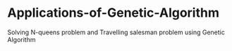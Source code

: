 # Applications-of-Genetic-Algorithm
Solving N-queens problem and Travelling salesman problem using Genetic Algorithm
